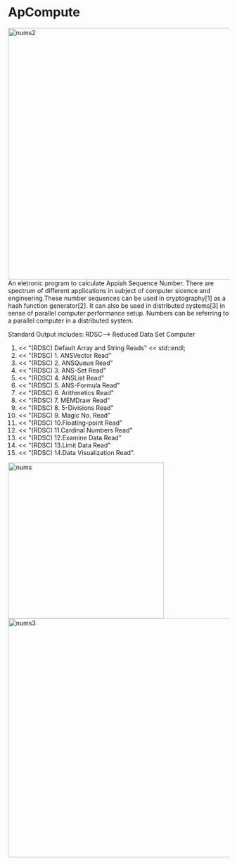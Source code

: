 # ApCompute
<img width="571" alt="nums2" src="https://user-images.githubusercontent.com/533199/173875625-270fb752-9232-4321-bcde-30936419f039.png">
An eletronic program to calculate Appiah Sequence Number. There are spectrum of different applications in subject of computer sicence and engineering.These number sequences can be used in cryptography[1] as a hash function generator[2]. It can also be used in distributed systems[3] in sense of parallel computer performance setup. Numbers can be referring to a parallel computer in a distributed system. 

Standard Output includes: RDSC--> Reduced Data Set Computer
 1. << "(RDSC) Default Array and String Reads" << std::endl;
 2. << "(RDSC) 1. ANSVector Read" 
 3. << "(RDSC) 2. ANSQueue  Read"
 4. << "(RDSC) 3. ANS-Set   Read" 
 5. << "(RDSC) 4. ANSList   Read" 
 6. << "(RDSC) 5. ANS-Formula   Read" 
 7. << "(RDSC) 6. Arithmetics   Read" 
 8. << "(RDSC) 7. MEMDraw   Read" 
 9. << "(RDSC) 8. 5-Divisions   Read" 
10. << "(RDSC) 9. Magic No. Read" 
11. << "(RDSC) 10.Floating-point Read" 
12. << "(RDSC) 11.Cardinal Numbers Read" 
13. << "(RDSC) 12.Examine Data Read" 
14. << "(RDSC) 13.Limit Data Read"
15. << "(RDSC) 14.Data Visualization Read".


<img width="354" alt="nums" src="https://user-images.githubusercontent.com/533199/173875006-2ac240f8-ba9e-4943-929f-d5c5c978b881.png">
<img width="543" alt="nums3" src="https://user-images.githubusercontent.com/533199/173875733-f7c77f23-58ac-4037-a00d-615529d9d587.png">
